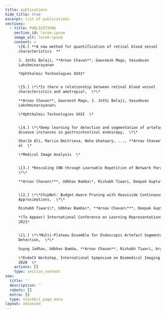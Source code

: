 ```yaml
---
title: publications
hide_title: true
excerpt: list of publications
sections:
  - title: PUBLICATIONS
    section_id: lorem-ipsum
    image_alt: lorem-ipsum
    content: >
      \[6.] **A new method for quantification of retinal blood vessel
      characteristics  **

      J. Jothi Balaji, **Arnav Chavan**, Gowreesh Mago, Vasudevan
      Lakshminarayanan  

      *Ophthalmic Technologies XXXI*


      \[5.] \*\*Is there a relationship between retinal blood vessel
      characteristics and ametropia?,  \*\*

      **Arnav Chavan**, Gowreesh Mago, J. Jothi Balaji, Vasudevan
      Lakshminarayanan\

      \*Ophthalmic Technologies XXXI  \*


      \[4.] \*\*Deep learning for detection and segmentation of artefact and
      disease instances in gastrointestinal endoscopy,  \*\*

      Sharib Ali, Mariia Dmitrieva, Noha Ghatwary, ..., **Arnav Chavan** \*Et
      al  \*

      \*Medical Image Analysis  \*


      \[3.] *Rescaling CNN through Learnable Repetition of Network Parameters, 
      \*\*

      **Arnav Chavan\***, Udbhav Bamba\*, Rishabh Tiwari, Deepak Gupta*


      \[2.] \*\*ChipNet: Budget-Aware Pruning with Heaviside Continuous
      Approximations,  \*\*

      Rishabh Tiwari\*, Udbhav Bamba\*, **Arnav Chavan\***, Deepak Gupta\*\

      *(To Appear) International Conference on Learning Representations (ICLR)
      2021*


      \[1.] \*\*Multi-Plateau Ensemble for Endoscopic Artefact Segmentation and
      Detection,  \*\*

      Suyog Jadhav, Udbhav Bamba, **Arnav Chavan**, Rishabh Tiwari, Aryan Raj\

      \*EndoCV Workshop, International Symposium on Biomedical Imaging (ISBI)
      2020  \*
    actions: []
    type: section_content
seo:
  title: ''
  description: ''
  robots: []
  extra: []
  type: stackbit_page_meta
layout: advanced
---
```


